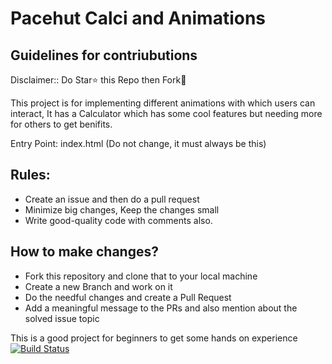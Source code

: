 # Pacehut Calci and Animations
## Guidelines for contriubutions


Disclaimer:: Do Star⭐ this Repo then Fork🍴

This project is for implementing different animations with which users can interact,
It has a Calculator which has some cool features but needing more for others to get benifits.

Entry Point: index.html (Do not change, it must always be this)

## Rules:
- Create an issue and then do a pull request
- Minimize big changes, Keep the changes small
- Write good-quality code with comments also.

## How to make changes?

- Fork this repository and clone that to your local machine
- Create a new Branch and work on it
- Do the needful changes and create a Pull Request
- Add a meaningful message to the PRs and also mention about the solved issue topic


This is a good project for beginners to get some hands on experience
[![Build Status](https://travis-ci.org/joemccann/dillinger.svg?branch=master)](https://pacehut.github.io/hut-calci/)
